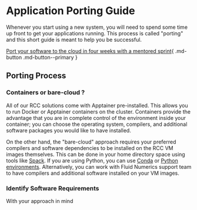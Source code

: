 # Application Porting Guide


Whenever you start using a new system, you will need to spend some time up front to get your applications running. This process is called "porting" and this short guide is meant to help you be successful. 
    
[Port your software to the cloud in four weeks with a mentored sprint](){ .md-button .md-button--primary }
    

## Porting Process

### Containers or bare-cloud ?
All of our RCC solutions come with Apptainer pre-installed. This allows you to run Docker or Apptainer containers on the cluster. Containers provide the advantage that you are in complete control of the environment inside your container; you can choose the operating system, compilers, and additional software packages you would like to have installed.

On the other hand, the "bare-cloud" approach requires your preferred compilers and software dependencies to be installed on the RCC VM images themselves. This can be done in your home directory space using tools like [Spack](https://spack.io). If you are using Python, you can use [Conda]() or [Python environments](). Alternatively, you can work with Fluid Numerics support team to have compilers and additional software installed on your VM images.



### Identify Software Requirements
With your approach in mind

